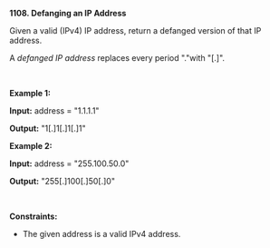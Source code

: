 **1108. Defanging an IP Address**


Given a valid (IPv4) IP address, return a defanged version of that IP address.

A _defanged IP address_ replaces every period "."with "[.]".

 

**Example 1:**

**Input:** address = "1.1.1.1"

**Output:** "1[.]1[.]1[.]1"

**Example 2:**

**Input:** address = "255.100.50.0"

**Output:** "255[.]100[.]50[.]0"

 

**Constraints:**

- The given address is a valid IPv4 address.
